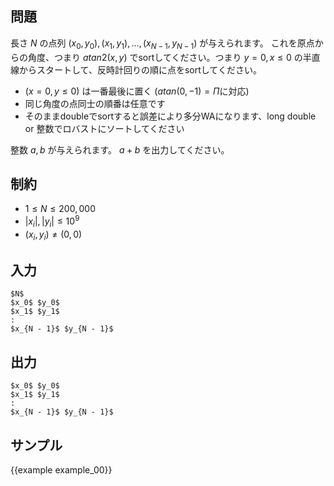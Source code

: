 問題
---------

長さ $N$ の点列 $(x_0, y_0), (x_1, y_1), \dots, (x_{N - 1}, y_{N - 1})$ が与えられます。
これを原点からの角度、つまり $atan2(x, y)$ でsortしてください。つまり $y = 0, x \le 0$ の半直線からスタートして、反時計回りの順に点をsortしてください。

- $(x = 0, y \le 0)$ は一番最後に置く ($atan(0, -1) = \Pi$に対応)
- 同じ角度の点同士の順番は任意です
- そのままdoubleでsortすると誤差により多分WAになります、long double or 整数でロバストにソートしてください

整数 $a, b$ が与えられます。 $a + b$ を出力してください。

制約
---------

- $1 \leq N \leq 200,000$
- $|x_i|, |y_i| \leq 10^9$
- $(x_i, y_i) \neq (0, 0)$


入力
---------

```
$N$
$x_0$ $y_0$
$x_1$ $y_1$
:
$x_{N - 1}$ $y_{N - 1}$
```

出力
---------

```
$x_0$ $y_0$
$x_1$ $y_1$
:
$x_{N - 1}$ $y_{N - 1}$
```

サンプル
---------

{{example example_00}}

